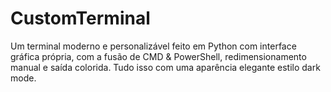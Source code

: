 # CustomTerminal
Um terminal moderno e personalizável feito em Python com interface gráfica própria, com a fusão de CMD &amp; PowerShell, redimensionamento manual e saída colorida. Tudo isso com uma aparência elegante estilo dark mode.
